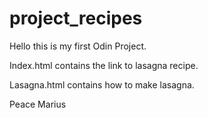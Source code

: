 # project_recipes

Hello this is my first Odin Project.

Index.html contains the link to lasagna recipe.

Lasagna.html contains how to make lasagna.

Peace
Marius
